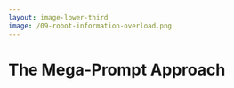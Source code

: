 ```yaml
---
layout: image-lower-third
image: /09-robot-information-overload.png
---
```


# The Mega-Prompt Approach

<!--

**Speaker Notes:**
Main message: The mega-prompt approach was logical for early LLMs but can be inferior for mature systems

- Comprehensive instructions
- Early LLM
- Information overload

*Transition: As LLMs became more capable, we developed the agent approach.*

...

**Reader Notes:**

The mega-prompt approach made perfect sense for early LLMs. Like giving a new Lego builder a comprehensive instruction manual, or writing detailed household rules for young children, when LLMs needed explicit guidance for every scenario, packing everything into a massive system prompt was the logical solution. However, this can cause information overload with today's mature LLMs, as it reduces *coherence* though it still has value for specific, well-defined scenarios.

-->
